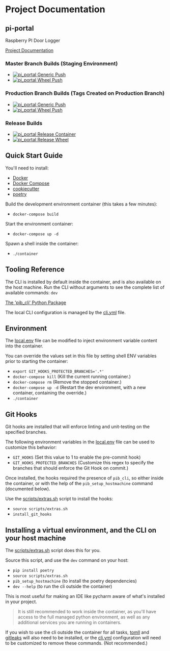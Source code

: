 # Project Documentation

## pi-portal

Raspberry PI Door Logger

[Project Documentation](https://pi_portal.readthedocs.io/)

### Master Branch Builds (Staging Environment)
- [![pi_portal Generic Push](https://github.com/pi-portal/pi_portal/workflows/pi_portal-push-generic/badge.svg?branch=master)](https://github.com/pi-portal/pi_portal/actions)
- [![pi_portal Wheel Push](https://github.com/pi-portal/pi_portal/workflows/pi_portal-push-wheel/badge.svg?branch=master)](https://github.com/pi-portal/pi_portal/actions)

### Production Branch Builds (Tags Created on Production Branch)
- [![pi_portal Generic Push](https://github.com/pi-portal/pi_portal/workflows/pi_portal-push-generic/badge.svg?branch=production)](https://github.com/pi-portal/pi_portal/actions)
- [![pi_portal Wheel Push](https://github.com/pi-portal/pi_portal/workflows/pi_portal-push-wheel/badge.svg?branch=production)](https://github.com/pi-portal/pi_portal/actions)

### Release Builds
- [![pi_portal Release Container](https://github.com/pi-portal/pi_portal/workflows/pi_portal-release-container/badge.svg)](https://github.com/pi-portal/pi_portal/actions)
- [![pi_portal Release Wheel](https://github.com/pi-portal/pi_portal/workflows/pi_portal-release-wheel/badge.svg)](https://github.com/pi-portal/pi_portal/actions)

## Quick Start Guide

You'll need to install:
 - [Docker](https://www.docker.com/) 
 - [Docker Compose](https://docs.docker.com/compose/install/)
 - [cookiecutter](https://cookiecutter.readthedocs.io/en/latest/)
 - [poetry](https://python-poetry.org/)

Build the development environment container (this takes a few minutes):
- `docker-compose build`

Start the environment container:
- `docker-compose up -d`

Spawn a shell inside the container:
- `./container`

## Tooling Reference
The CLI is installed by default inside the container, and is also available on the host machine.
Run the CLI without arguments to see the complete list of available commands: `dev`

[The 'pib_cli' Python Package](https://pypi.org/project/pib-cli/)

The local CLI configuration is managed by the [cli.yml](./assets/cli.yml) file.

## Environment
The [local.env](./assets/local.env) file can be modified to inject environment variable content into the container.

You can override the values set in this file by setting shell ENV variables prior to starting the container:
- `export GIT_HOOKS_PROTECTED_BRANCHES='.*'`
- `docker-compose kill` (Kill the current running container.)
- `docker-compose rm` (Remove the stopped container.)
- `docker-compose up -d` (Restart the dev environment, with a new container, containing the override.)
- `./container`

## Git Hooks
Git hooks are installed that will enforce linting and unit-testing on the specified branches.

The following environment variables in the  [local.env](./assets/local.env) file can be used to customize this behavior:
- `GIT_HOOKS` (Set this value to 1 to enable the pre-commit hook)
- `GIT_HOOKS_PROTECTED_BRANCHES` (Customize this regex to specify the branches that should enforce the Git Hook on commit.)

Once installed, the hooks required the presence of `pib_cli`, so either inside the container, or with the help of the `pib_setup_hostmachine` command (documented below). 

Use the [scripts/extras.sh](scripts/extras.sh) script to install the hooks:

- `source scripts/extras.sh`
- `install_git_hooks`

## Installing a virtual environment, and the CLI on your host machine

The [scripts/extras.sh](scripts/extras.sh) script does this for you.

Source this script, and use the `dev` command on your host:
- `pip install poetry`
- `source scripts/extras.sh`
- `pib_setup_hostmachine` (to install the poetry dependencies)  
- `dev --help` (to run the cli outside the container)

This is most useful for making an IDE like pycharm aware of what's installed in your project.

> It is still recommended to work inside the container, as you'll have access to the full managed python environment, 
> as well as any additional services you are running in containers.  

If you wish to use the cli outside the container for all tasks, [tomll](https://github.com/pelletier/go-toml) and [gitleaks](https://github.com/zricethezav/gitleaks) will also need to be installed, or the [cli.yml](./assets/cli.yml) configuration will need to be customized to remove these commands. (Not recommended.)
